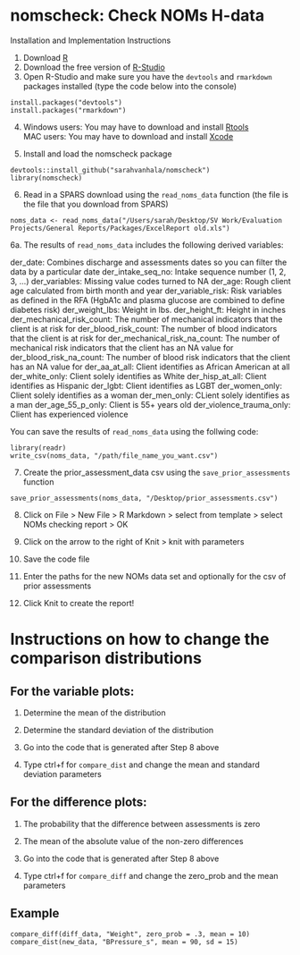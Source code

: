 # nomscheck: Check NOMs H-data 

Installation and Implementation Instructions

1. Download [R](https://www.r-project.org/)
2. Download the free version of [R-Studio](https://www.rstudio.com/products/rstudio/download2/)
3. Open R-Studio and make sure you have the `devtools` and `rmarkdown` packages installed (type the code below into the console)

```
install.packages("devtools")
install.packages("rmarkdown")
```

4. Windows users: You may have to download and install [Rtools](https://cran.rstudio.com/bin/windows/Rtools/)                                
   MAC users: You may have to download and install [Xcode](https://itunes.apple.com/us/app/xcode/id497799835?ls=1&mt=12)

5. Install and load the nomscheck package

```
devtools::install_github("sarahvanhala/nomscheck")
library(nomscheck)
```

6. Read in a SPARS download using the `read_noms_data` function (the file is the file that you download from SPARS)

```
noms_data <- read_noms_data("/Users/sarah/Desktop/SV Work/Evaluation Projects/General Reports/Packages/ExcelReport old.xls")

```

6a. The results of `read_noms_data` includes the following derived variables:

der_date: Combines discharge and assessments dates so you can filter the data by a particular date
der_intake_seq_no: Intake sequence number (1, 2, 3, ...)
der_variables: Missing value codes turned to NA
der_age: Rough client age calculated from birth month and year
der_variable_risk: Risk variables as defined in the RFA (HgbA1c and plasma glucose are combined to define diabetes risk)
der_weight_lbs: Weight in lbs.
der_height_ft: Height in inches
der_mechanical_risk_count: The number of mechanical indicators that the client is at risk for
der_blood_risk_count: The number of blood indicators that the client is at risk for 
der_mechanical_risk_na_count: The number of mechanical risk indicators that the client has an NA value for
der_blood_risk_na_count: The number of blood risk indicators that the client has an NA value for
der_aa_at_all: Client identifies as African American at all
der_white_only: Client solely identifies as White
der_hisp_at_all: Client identifies as Hispanic
der_lgbt: Client identifies as LGBT
der_women_only: Client solely identifies as a woman
der_men_only: CLient solely identifies as a man
der_age_55_p_only: Client is 55+ years old
der_violence_trauma_only: Client has experienced violence

You can save the results of `read_noms_data` using the follwing code:

```
library(readr)
write_csv(noms_data, "/path/file_name_you_want.csv")
```

7. Create the prior_assessment_data csv using the `save_prior_assessments` function

```
save_prior_assessments(noms_data, "/Desktop/prior_assessments.csv")
```

8. Click on File > New File > R Markdown > select from template > select NOMs checking report > OK

9. Click on the arrow to the right of Knit > knit with parameters

10. Save the code file

11. Enter the paths for the new NOMs data set and optionally for the csv of prior assessments

12. Click Knit to create the report!

# Instructions on how to change the comparison distributions 
  
## For the variable plots:
      
1. Determine the mean of the distribution     

2. Determine the standard deviation of the distribution   

3. Go into the code that is generated after Step 8 above

4. Type ctrl+f for `compare_dist` and change the mean and standard deviation parameters
         
 ## For the difference plots:
  
1. The probability that the difference between assessments is zero
      
2. The mean of the absolute value of the non-zero differences
      
3. Go into the code that is generated after Step 8 above

4. Type ctrl+f for `compare_diff` and change the zero_prob and the mean parameters 
 
## Example

```
compare_diff(diff_data, "Weight", zero_prob = .3, mean = 10)
compare_dist(new_data, "BPressure_s", mean = 90, sd = 15)
```



 
